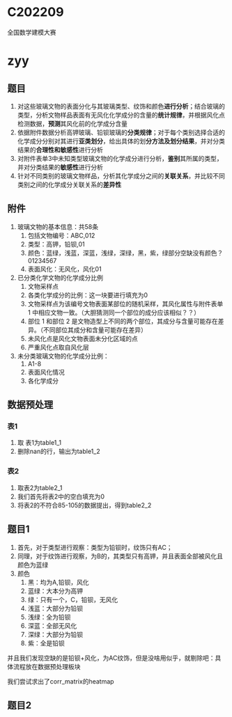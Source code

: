# C202209
 全国数学建模大赛

 # zyy
 ## 题目
1. 对这些玻璃文物的表面分化与其玻璃类型、纹饰和颜色**进行分析**；结合玻璃的类型，分析文物样品表面有无风化化学成分的含量的**统计规律**，并根据风化点检测数据，**预测**其风化前的化学成分含量
2. 依据附件数据分析高钾玻璃、铅钡玻璃的**分类规律**；对于每个类别选择合适的化学成分分别对其进行**亚类划分**，给出具体的划**分方法及划分结果**，并对分类结果的**合理性和敏感性**进行分析
3. 对附件表单3中未知类型玻璃文物的化学成分进行分析，**鉴别**其所属的类型，并对分类结果的**敏感性**进行分析
4. 针对不同类别的玻璃文物样品，分析其化学成分之间的**关联关系**，并比较不同类别之间的化学成分关联关系的**差异性**

## 附件
1. 玻璃文物的基本信息：共58条
   1. 包括文物编号：ABC,012
   2. 类型：高钾，铅钡,01
   3. 颜色：蓝绿，浅蓝，深蓝，浅绿，深绿，黑，紫，绿部分空缺没有颜色？01234567
   4. 表面风化：无风化，风化01
2. 已分类化学文物的化学成分比例
   1. 文物采样点
   2. 各类化学成分的比例：这一块要进行填充为0
   3. 文物采样点为该编号文物表面某部位的随机采样，其风化属性与附件表单 1 中相应文物一致。（大胆猜测同一个部位的成分应该相似？？）
   4. 部位 1 和部位 2 是文物造型上不同的两个部位，其成分与含量可能存在差异。（不同部位其成分和含量可能存在差异）
   5. 未风化点是风化文物表面未分化区域的点
   6. 严重风化点取自风化层
3. 未分类玻璃文物的化学成分比例：
   1. A1-8
   2. 表面风化情况
   3. 各化学成分


## 数据预处理
### 表1
1. 取 表1为table1_1
2. 删除nan的行，输出为table1_2

### 表2
1. 取表2为table2_1
2. 我们首先将表2中的空白填充为0
3. 将表2的不符合85-105的数据提出，得到table2_2

## 题目1
1. 首先，对于类型进行观察：类型为铅钡时，纹饰只有AC；
2. 同理，对于纹饰进行观察，为B的，其类型只有高钾，并且表面全部被风化且颜色为蓝绿
3. 颜色
   1. 黑：均为A,铅钡，风化
   2. 蓝绿：大本分为高钾
   3. 绿：只有一个，C，铅钡，无风化
   4. 浅蓝：大部分为铅钡
   5. 浅绿：全为铅钡
   6. 深蓝：全部无风化
   7. 深绿：大部分为铅钡
   8. 紫：全是铅钡

并且我们发现空缺的是铅钡+风化，为AC纹饰，但是没啥用似乎，就剔除吧：具体流程放在数据预处理板块

我们尝试求出了corr_matrix的heatmap

## 题目2
